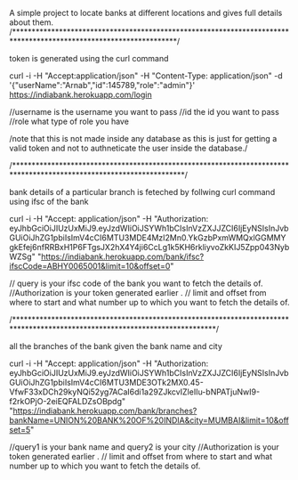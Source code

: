 A simple project to locate banks at different locations and gives full details about them. 
/******************************************************************************************************************/

token is generated using the curl command

curl -i -H "Accept:application/json" -H "Content-Type: application/json" -d '{"userName":"Arnab","id":145789,"role":"admin"}' https://indiabank.herokuapp.com/login

//username is the username you want to pass //id the id you want to pass //role what type of role you have

/note that this is not made inside any database as this is just for getting a valid token and not to authneticate the user inside the database./

/********************************************************************************************************************/

bank details of a particular branch is feteched by follwing curl command using ifsc of the bank

curl -i -H "Accept: application/json" -H "Authorization: eyJhbGciOiJIUzUxMiJ9.eyJzdWIiOiJSYWh1bCIsInVzZXJJZCI6IjEyNSIsInJvbGUiOiJhZG1pbiIsImV4cCI6MTU3MDE4MzI2Mn0.YkGzbPxmWMQxlGGMMYgkEfej6nfRRBxH1P6FTgsJX2hX4Y4ji6CcLg1k5KH6rkliyvoZkKIJ5Zpp043NybWZSg" "https://indiabank.herokuapp.com/bank/ifsc?ifscCode=ABHY0065001&limit=10&offset=0"

// query is your ifsc code of the bank you want to fetch the details of. //Authorization is your token generated earlier . // limit and offset from where to start and what number up to which you want to fetch the details of.

/****************************************************************************************************************************/

all the branches of the bank given the bank name and city

curl -i -H "Accept: application/json" -H "Authorization: eyJhbGciOiJIUzUxMiJ9.eyJzdWIiOiJSYWh1bCIsInVzZXJJZCI6IjEyNSIsInJvbGUiOiJhZG1pbiIsImV4cCI6MTU3MDE3OTk2MX0.45-VfwF33xDCh29kyNQi52yg7ACaI6di1a29ZJkcvIZleIIu-bNPATjuNwI9-f2rkOPjO-2eiEQFALDZsOBpdg" "https://indiabank.herokuapp.com/bank/branches?bankName=UNION%20BANK%20OF%20INDIA&city=MUMBAI&limit=10&offset=5"

//query1 is your bank name and query2 is your city //Authorization is your token generated earlier . // limit and offset from where to start and what number up to which you want to fetch the details of.
